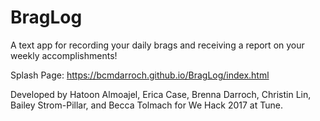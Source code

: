 # BragLog
A text app for recording your daily brags and receiving a report on your weekly accomplishments!

Splash Page: https://bcmdarroch.github.io/BragLog/index.html

Developed by Hatoon Almoajel, Erica Case, Brenna Darroch, Christin Lin, Bailey Strom-Pillar, and Becca Tolmach for We Hack 2017 at Tune.
